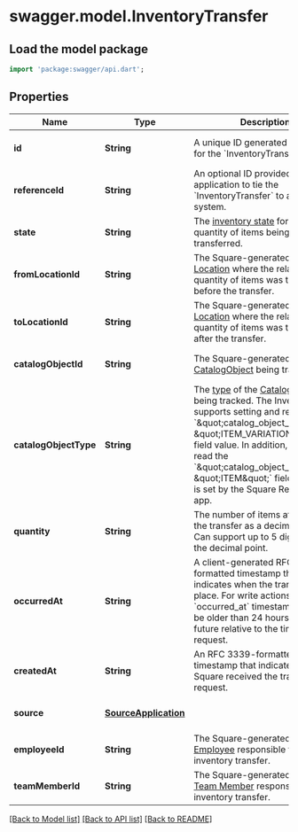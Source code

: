 # swagger.model.InventoryTransfer

## Load the model package
```dart
import 'package:swagger/api.dart';
```

## Properties
Name | Type | Description | Notes
------------ | ------------- | ------------- | -------------
**id** | **String** | A unique ID generated by Square for the &#x60;InventoryTransfer&#x60;. | [optional] [default to null]
**referenceId** | **String** | An optional ID provided by the application to tie the &#x60;InventoryTransfer&#x60; to an external system. | [optional] [default to null]
**state** | **String** | The [inventory state](https://developer.squareup.com/reference/square_2023-12-13/enums/InventoryState) for the quantity of items being transferred. | [optional] [default to null]
**fromLocationId** | **String** | The Square-generated ID of the [Location](https://developer.squareup.com/reference/square_2023-12-13/objects/Location) where the related quantity of items was tracked before the transfer. | [optional] [default to null]
**toLocationId** | **String** | The Square-generated ID of the [Location](https://developer.squareup.com/reference/square_2023-12-13/objects/Location) where the related quantity of items was tracked after the transfer. | [optional] [default to null]
**catalogObjectId** | **String** | The Square-generated ID of the [CatalogObject](https://developer.squareup.com/reference/square_2023-12-13/objects/CatalogObject) being tracked. | [optional] [default to null]
**catalogObjectType** | **String** | The [type](https://developer.squareup.com/reference/square_2023-12-13/enums/CatalogObjectType) of the [CatalogObject](https://developer.squareup.com/reference/square_2023-12-13/objects/CatalogObject) being tracked.   The Inventory API supports setting and reading the &#x60;\&quot;catalog_object_type\&quot;: \&quot;ITEM_VARIATION\&quot;&#x60; field value.  In addition, it can also read the &#x60;\&quot;catalog_object_type\&quot;: \&quot;ITEM\&quot;&#x60; field value that is set by the Square Restaurants app. | [optional] [default to null]
**quantity** | **String** | The number of items affected by the transfer as a decimal string. Can support up to 5 digits after the decimal point. | [optional] [default to null]
**occurredAt** | **String** | A client-generated RFC 3339-formatted timestamp that indicates when the transfer took place. For write actions, the &#x60;occurred_at&#x60; timestamp cannot be older than 24 hours or in the future relative to the time of the request. | [optional] [default to null]
**createdAt** | **String** | An RFC 3339-formatted timestamp that indicates when Square received the transfer request. | [optional] [default to null]
**source** | [**SourceApplication**](SourceApplication.md) |  | [optional] [default to null]
**employeeId** | **String** | The Square-generated ID of the [Employee](https://developer.squareup.com/reference/square_2023-12-13/objects/Employee) responsible for the inventory transfer. | [optional] [default to null]
**teamMemberId** | **String** | The Square-generated ID of the [Team Member](https://developer.squareup.com/reference/square_2023-12-13/objects/TeamMember) responsible for the inventory transfer. | [optional] [default to null]

[[Back to Model list]](../README.md#documentation-for-models) [[Back to API list]](../README.md#documentation-for-api-endpoints) [[Back to README]](../README.md)

